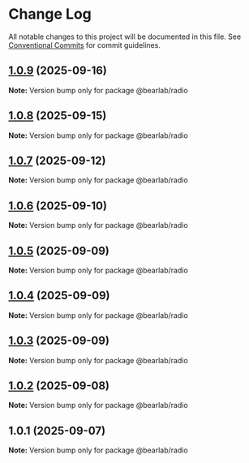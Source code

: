 # Change Log

All notable changes to this project will be documented in this file.
See [Conventional Commits](https://conventionalcommits.org) for commit guidelines.

## [1.0.9](https://github.com/hasanbala/ui-components/compare/@bearlab/radio@1.0.8...@bearlab/radio@1.0.9) (2025-09-16)

**Note:** Version bump only for package @bearlab/radio





## [1.0.8](https://github.com/hasanbala/ui-components/compare/@bearlab/radio@1.0.7...@bearlab/radio@1.0.8) (2025-09-15)

**Note:** Version bump only for package @bearlab/radio





## [1.0.7](https://github.com/hasanbala/ui-components/compare/@bearlab/radio@1.0.6...@bearlab/radio@1.0.7) (2025-09-12)

**Note:** Version bump only for package @bearlab/radio





## [1.0.6](https://github.com/hasanbala/ui-components/compare/@bearlab/radio@1.0.5...@bearlab/radio@1.0.6) (2025-09-10)

**Note:** Version bump only for package @bearlab/radio





## [1.0.5](https://github.com/hasanbala/ui-components/compare/@bearlab/radio@1.0.4...@bearlab/radio@1.0.5) (2025-09-09)

**Note:** Version bump only for package @bearlab/radio





## [1.0.4](https://github.com/hasanbala/ui-components/compare/@bearlab/radio@1.0.3...@bearlab/radio@1.0.4) (2025-09-09)

**Note:** Version bump only for package @bearlab/radio





## [1.0.3](https://github.com/hasanbala/ui-components/compare/@bearlab/radio@1.0.2...@bearlab/radio@1.0.3) (2025-09-09)

**Note:** Version bump only for package @bearlab/radio





## [1.0.2](https://github.com/hasanbala/ui-components/compare/@bearlab/radio@1.0.1...@bearlab/radio@1.0.2) (2025-09-08)

**Note:** Version bump only for package @bearlab/radio





## 1.0.1 (2025-09-07)

**Note:** Version bump only for package @bearlab/radio
